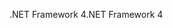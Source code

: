 <span data-ttu-id="e08a9-101">.NET Framework 4</span><span class="sxs-lookup"><span data-stu-id="e08a9-101">.NET Framework 4</span></span>